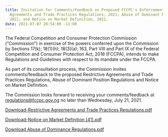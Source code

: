 ```yaml
---
title: Invitation for Comments/Feedback on Proposed FCCPC's Enforcement Framework-Restrictive
  Agreements and Trade Practices Regulations, 2021; Abuse of Dominant Regulations,
  2021; and Notice on Market Definition, 2021.
date: 2021-07-07 20:54:00 -11:00
---
```


The Federal Competition and Consumer Protection Commission (“Commission”) in exercise of the powers conferred upon the Commission by Sections 17(k); 18(1)(h); 18(3)(a); 163, Part VIII and Part IX of the Federal Competition and Consumer Protection Act, 2018 (FCCPA), intends to make Regulations and Guidelines with respect to its mandate under the FCCPA.

As part of its consultation process, the Commission invites comments/feedback to the proposed Restrictive Agreements and Trade Practices Regulations, Abuse of Dominant Position Regulations and Notice on Market Definition.

The Commission looks forward to receiving your comments/feedback at regulations@fccpc.gov.ng  no later than Wednesday, July 21, 2021.


[Download-Restrictive Agreements and Trade Practices Regulations.pdf](/uploads/7.7.21-%20Restrictive%20Agreements%20and%20Trade%20Practices%20Regulations.pdf)



[Download-Notice on Market Definition [41].pdf](/uploads/7.7.21-Notice%20on%20Market%20Definition%20%5B41%5D.pdf)


[Download Abuse of Dominance Regulations.pdf](/uploads/7.7.21.%20Abuse%20of%20Dominance%20Regulations.pdf)

